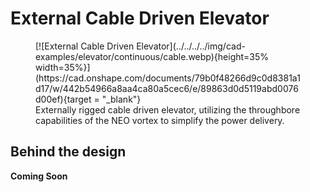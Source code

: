 <meta property="og:title" content="Elevator CAD Example: External Cable Driven">
<meta property="og:type" content="website">
<meta property="og:url" content="https://www.frcdesign.org/cad-examples/elevator/continuous/examples/cable/">
<meta property="og:image" content="https://www.frcdesign.org/img/cad-examples/elevator/continuous/cable.webp">
<meta name="theme-color" content="#4CAE4F">
<meta name="twitter:card" content="summary_large_image">

# External Cable Driven Elevator

<figure markdown="span">
[![External Cable Driven Elevator](../../../../img/cad-examples/elevator/continuous/cable.webp){height=35% width=35%}](https://cad.onshape.com/documents/79b0f48266d9c0d8381a1d17/w/442b54966a8aa4ca80a5cec6/e/89863d0d5119abd0076d00ef){target = "_blank"}
<figcaption>Externally rigged cable driven elevator, utilizing the throughbore capabilities of the NEO vortex to simplify the power delivery.</figcaption>
</figure>


## Behind the design
**Coming Soon**

